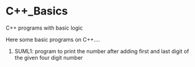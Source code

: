 # C++_Basics
C++ programs with basic logic

Here some basic programs on C++....

1. SUML1: program to print the number after adding first and last digit of the given four digit number
